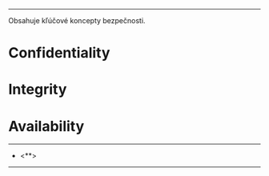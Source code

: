 ***********
Obsahuje kľúčové koncepty bezpečnosti.

# Confidentiality



# Integrity



# Availability



---
- <**>
---